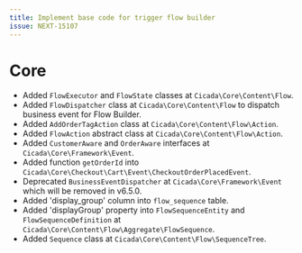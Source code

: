 ```yaml
---
title: Implement base code for trigger flow builder
issue: NEXT-15107
---
```

# Core
* Added `FlowExecutor` and `FlowState` classes at `Cicada\Core\Content\Flow`.
* Added `FlowDispatcher` class at `Cicada\Core\Content\Flow` to dispatch business event for Flow Builder.
* Added `AddOrderTagAction` class at `Cicada\Core\Content\Flow\Action`.
* Added `FlowAction` abstract class at `Cicada\Core\Content\Flow\Action`.
* Added `CustomerAware` and `OrderAware` interfaces at `Cicada\Core\Framework\Event`.
* Added function `getOrderId` into `Cicada\Core\Checkout\Cart\Event\CheckoutOrderPlacedEvent`.
* Deprecated `BusinessEventDispatcher` at `Cicada\Core\Framework\Event` which will be removed in v6.5.0.
* Added 'display_group' column into `flow_sequence` table.
* Added 'displayGroup' property into `FlowSequenceEntity` and `FlowSequenceDefinition` at `Cicada\Core\Content\Flow\Aggregate\FlowSequence`.
* Added `Sequence` class at `Cicada\Core\Content\Flow\SequenceTree`.
